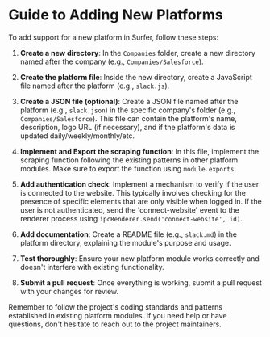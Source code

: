# Guide to Adding New Platforms

To add support for a new platform in Surfer, follow these steps:

1. **Create a new directory**: In the `Companies` folder, create a new directory named after the company (e.g., `Companies/Salesforce`).

2. **Create the platform file**: Inside the new directory, create a JavaScript file named after the platform (e.g., `slack.js`).

3. **Create a JSON file (optional)**: Create a JSON file named after the platform (e.g., `slack.json`) in the specific company's folder (e.g., `Companies/Salesforce`). This file can contain the platform's name, description, logo URL (if necessary), and if the platform's data is updated daily/weekly/monthly/etc. 

4. **Implement and Export the scraping function**: In this file, implement the scraping function following the existing patterns in other platform modules. Make sure to export the function using `module.exports`

5. **Add authentication check**: Implement a mechanism to verify if the user is connected to the website. This typically involves checking for the presence of specific elements that are only visible when logged in. If the user is not authenticated, send the 'connect-website' event to the renderer process using `ipcRenderer.send('connect-website', id)`.

6. **Add documentation**: Create a README file (e.g., `slack.md`) in the platform directory, explaining the module's purpose and usage.

7. **Test thoroughly**: Ensure your new platform module works correctly and doesn't interfere with existing functionality.

8. **Submit a pull request**: Once everything is working, submit a pull request with your changes for review.

Remember to follow the project's coding standards and patterns established in existing platform modules. If you need help or have questions, don't hesitate to reach out to the project maintainers.
